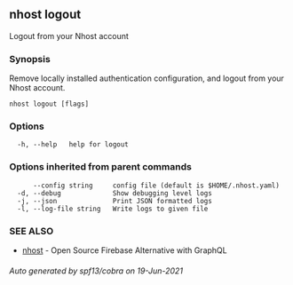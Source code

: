 ## nhost logout

Logout from your Nhost account

### Synopsis

Remove locally installed authentication configuration, and logout from your Nhost account.

```
nhost logout [flags]
```

### Options

```
  -h, --help   help for logout
```

### Options inherited from parent commands

```
      --config string     config file (default is $HOME/.nhost.yaml)
  -d, --debug             Show debugging level logs
  -j, --json              Print JSON formatted logs
  -l, --log-file string   Write logs to given file
```

### SEE ALSO

* [nhost](nhost.md)	 - Open Source Firebase Alternative with GraphQL

###### Auto generated by spf13/cobra on 19-Jun-2021
